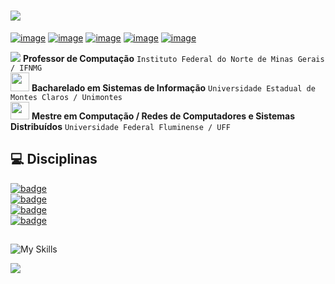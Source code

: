# <a href="https://github.com/adrianoifnmg"><img src="https://github.com/adrianoifnmg/adrianoifnmg/blob/main/icons/logo.png"></a>

[![image](https://img.shields.io/badge/Instagram-BF31A2?style=for-the-badge&logo=instagram&logoColor=white)](https://www.instagram.com/adrianoantunesp/) [![image](https://img.shields.io/badge/Facebook-1877F2?style=for-the-badge&logo=facebook&logoColor=white)](https://www.facebook.com/adrianoantunesp/) [![image](https://img.shields.io/badge/YouTube-FF0000?style=for-the-badge&logo=youtube&logoColor=white)](https://www.youtube.com/@estruturasdedadosi9960) [![image](https://img.shields.io/badge/LinkedIn-1E8293?style=for-the-badge&logo=linkedin&logoColor=white)](https://www.linkedin.com/in/adrianoantunesp/)
[![image](https://img.shields.io/static/v1?label=&message=LATTES&color=1c4428&logo=ionic&style=for-the-badge&logoColor=white)](http://lattes.cnpq.br/6880454931131515)

![](https://github.com/mlteal/custom-emoji/blob/master/batman.gif)  **Professor de Computação** ` Instituto Federal do Norte de Minas Gerais / IFNMG ` <br />
<img src="https://github.com/mlteal/custom-emoji/blob/master/woohoo.gif" width="30" height="30">  **Bacharelado em Sistemas de Informação** ` Universidade Estadual de Montes Claros / Unimontes ` <br />
<img src="https://github.com/mlteal/custom-emoji/blob/master/penguin-dance.gif" width="30" height="28">  **Mestre em Computação / Redes de Computadores e Sistemas Distribuídos** ` Universidade Federal Fluminense / UFF `

## 💻 Disciplinas 

[![badge](https://img.shields.io/badge/_SISTEMAS_DE_INFORMAÇÃO_-_ESTRUTURAS_DE_DADOS_1_-21842e)](https://github.com/adrianoifnmg/EstruturasDeDados1)
<br />
[![badge](https://img.shields.io/badge/_SISTEMAS_DE_INFORMAÇÃO_-_ADMINISTRAÇÃO_DE_SERVIÇOS_DE_REDES_-21842e)](https://github.com/adrianoifnmg/AdministracaoRedes)
<br />
[![badge](https://img.shields.io/badge/_SISTEMAS_DE_INFORMAÇÃO_-_REDES_DE_COMPUTADORES_-E7ECF0)](#)
<br />
[![badge](https://img.shields.io/badge/_SISTEMAS_DE_INFORMAÇÃO_-_SISTEMAS_DISTRIBUÍDOS_-E7ECF0)](#)

## 

![My Skills](https://skillicons.dev/icons?i=devto,linux,py,c,js,php,mysql,bash,vscode,docker,git&theme=light)


<img src="https://github.com/adrianoifnmg/adrianoifnmg/blob/main/icons/dino.gif" align="center">
